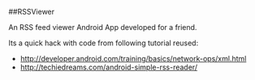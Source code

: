 ##RSSViewer

An RSS feed viewer Android App developed for a friend.

Its a quick hack with code from following tutorial reused:

* http://developer.android.com/training/basics/network-ops/xml.html
* http://techiedreams.com/android-simple-rss-reader/
